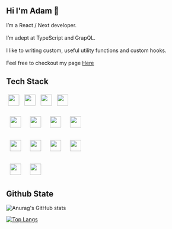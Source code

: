 ## Hi I'm Adam 👋

I’m a React / Next developer.<br><br>
I’m adept at TypeScript and GrapQL.<br><br>
I like to writing custom, useful utility functions and custom hooks.<br><br>
Feel free to checkout my page [Here](https://adam8130.github.io/ME)

## Tech Stack

<img src="https://img.shields.io/badge/Javascript-gray?style=social&logo=Javascript&color=rgb(32%2C%2035%2C%2043)" 
  style="display: inline-block; height: 30px; margin: 5px;"
/>
<img src="https://img.shields.io/badge/Typescript-gray?style=social&logo=Typescript&color=rgb(32%2C%2035%2C%2043)" 
  style="display: inline-block; height: 30px; margin: 5px;"
/>
<img src="https://img.shields.io/badge/React.JS-gray?style=social&logo=React&color=rgb(32%2C%2035%2C%2043)" 
  style="display: inline-block; height: 30px; margin: 5px;"
/>
<img src="https://img.shields.io/badge/Next.JS-gray?style=social&logo=Next.js&color=rgb(32%2C%2035%2C%2043)" 
  style="display: inline-block; height: 30px; margin: 5px;"
/>


<img src="https://img.shields.io/badge/Node.JS-gray?style=social&logo=Node.js&color=rgb(32%2C%2035%2C%2043)" 
  style="display: inline-block; height: 30px; margin: 10px;"
/>
<img src="https://img.shields.io/badge/Express-gray?style=social&logo=Express&color=rgb(32%2C%2035%2C%2043)" 
  style="display: inline-block; height: 30px; margin: 10px;"
/>
<img src="https://img.shields.io/badge/GraphQL-gray?style=social&logo=GraphQL&color=rgb(32%2C%2035%2C%2043)" 
  style="display: inline-block; height: 30px; margin: 10px;"
/>
<img src="https://img.shields.io/badge/Nginx-gray?style=social&logo=Nginx&color=rgb(32%2C%2035%2C%2043)" 
  style="display: inline-block; height: 30px; margin: 10px;"
/>

<img src="https://img.shields.io/badge/MaterialUI-gray?style=social&logo=MUI&color=rgb(32%2C%2035%2C%2043)" 
  style="display: inline-block; height: 30px; margin: 10px;"
/>
<img src="https://img.shields.io/badge/Tailwind-gray?style=social&logo=Tailwindcss&color=rgb(32%2C%2035%2C%2043)" 
  style="display: inline-block; height: 30px; margin: 10px;"
/>
<img src="https://img.shields.io/badge/Bootstrap-gray?style=social&logo=Bootstrap&color=rgb(32%2C%2035%2C%2043)" 
  style="display: inline-block; height: 30px; margin: 10px;"
/>
<img src="https://img.shields.io/badge/Sass-gray?style=social&logo=Sass&color=rgb(32%2C%2035%2C%2043)" 
  style="display: inline-block; height: 30px; margin: 10px;"
/>


<img src="https://img.shields.io/badge/Mobx-gray?style=social&logo=Mobx&color=rgb(32%2C%2035%2C%2043)" 
  style="display: inline-block; height: 30px; margin: 10px;"
/>
<img src="https://img.shields.io/badge/Redux-gray?style=social&logo=Redux&color=rgb(32%2C%2035%2C%2043)" 
  style="display: inline-block; height: 30px; margin: 10px;"
/>

## Github State

![Anurag's GitHub stats](https://github-readme-stats.vercel.app/api?username=adam8130&show_icons=true&theme=dracula)

[![Top Langs](https://github-readme-stats.vercel.app/api/top-langs/?username=adam8130&layout=compact&theme=dracula)](https://github.com/anuraghazra/github-readme-stats)